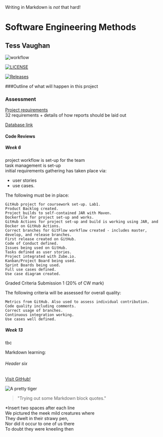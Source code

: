 Writing in Markdown is _not_ that hard!

# Software Engineering Methods
## Tess Vaughan
![workflow](https://github.com/TvonSween/sem/actions/workflows/main.yml/badge.svg)

[![LICENSE](https://img.shields.io/github/license/TvonSween/devops.svg?style=flat-square)](https://github.com/TvonSween/devops/blob/master/LISCENSE)

[![Releases](https://img.shields.io/github/release/TvonSween/devops/all.svg?style=flat-square)](https://github.com/TvonSween/devops/releases)



###Outline of what will happen in this project

### Assessment
[Project requirements](https://github.com/TvonSween/sem)  
32 requirements + details of how reports should be laid out

[Database link](https://dev.mysql.com/doc/index-other.html)

#### Code Reviews
##### Week 6
 project workflow is set-up for the team  
 task management is set-up  
 initial requirements gathering has taken place via:
* user stories 
 * use cases.

The following must be in place:

    GitHub project for coursework set-up. Lab1. 
    Product Backlog created.
    Project builds to self-contained JAR with Maven.
    Dockerfile for project set-up and works.
    GitHub Actions for project set-up and build is working using JAR, and Docker on GitHub Actions.
    Correct branches for GitFlow workflow created - includes master, develop, and release branches.
    First release created on GitHub.
    Code of Conduct defined.
    Issues being used on GitHub.
    Tasks defined as user stories.
    Project integrated with Zube.io.
    Kanban/Project Board being used.
    Sprint Boards being used.
    Full use cases defined.
    Use case diagram created.

Graded Criteria Submission 1 (20% of CW mark)

The following criteria will be assessed for overall quality:

    Metrics from GitHub. Also used to assess individual contribution.
    Code quality including comments.
    Correct usage of branches.
    Continuous integration working.
    Use cases well defined.

##### Week 13
tbc

Markdown learning:
###### Header six

[Visit GitHub!](https://www.github.com)

![A pretty tiger](https://upload.wikimedia.org/wikipedia/commons/5/56/Tiger.50.jpg)

>"Trying out some Markdown block quotes."

*Insert two spaces after each line   
We pictured the meek mild creatures where   
They dwelt in their strawy pen,  
Nor did it occur to one of us there  
To doubt they were kneeling then  





